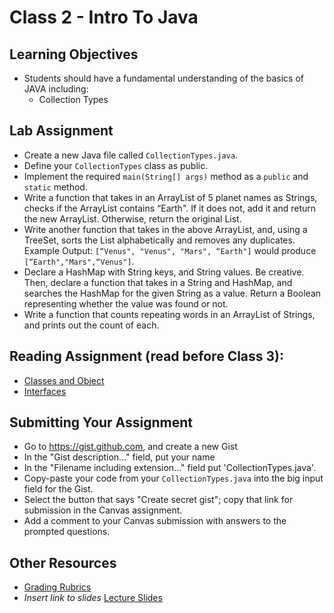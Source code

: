 # Class 2 - Intro To Java  

## Learning Objectives  
* Students should have a fundamental understanding of the basics of JAVA including:  
  * Collection Types

## Lab Assignment  
* Create a new Java file called `CollectionTypes.java`.  
* Define your `CollectionTypes` class as public.  
* Implement the required `main(String[] args)` method as a `public` and `static` method.  
* Write a function that takes in an ArrayList of 5 planet names as Strings, checks if the ArrayList contains “Earth". If it does not, add it and return the new ArrayList. Otherwise, return the original List.
* Write another function that takes in the above ArrayList, and, using a TreeSet, sorts the List alphabetically and removes any duplicates. Example Output: `[“Venus", "Venus", "Mars", “Earth"]` would produce `[“Earth","Mars",“Venus"]`.
* Declare a HashMap with String keys, and String values. Be creative. Then, declare a function that takes in a String and HashMap, and searches the HashMap for the given String as a value. Return a Boolean representing whether the value was found or not.
* Write a function that counts repeating words in an ArrayList of Strings, and prints out the count of each.

## Reading Assignment (read **before** Class 3):  
* [Classes and Object](https://www.tutorialspoint.com/java/java_object_classes.htm)  
* [Interfaces](https://www.tutorialspoint.com/java/java_interfaces.htm)  

## Submitting Your Assignment  
- Go to https://gist.github.com, and create a new Gist  
- In the "Gist description..." field, put your name  
- In the "Filename including extension..." field put 'CollectionTypes.java'.  
- Copy-paste your code from your `CollectionTypes.java` into the big input field for the Gist.  
- Select the button that says "Create secret gist"; copy that link for submission in the Canvas assignment.  
- Add a comment to your Canvas submission with answers to the prompted questions.  

## Other Resources  
* [Grading Rubrics](../../resources/)  
* *Insert link to slides* [Lecture Slides]()  
